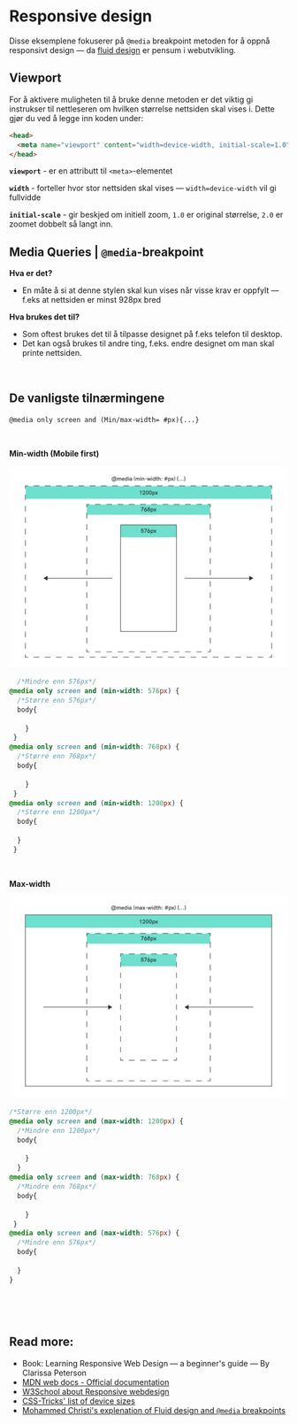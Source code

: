 # Responsive design

Disse eksemplene fokuserer på `@media` breakpoint metoden for å oppnå responsivt design — da [fluid design](https://medium.com/@mchisti/two-css-tricks-thatll-make-your-site-fully-responsive-5f9efba4015e) er pensum i webutvikling.

## Viewport

For å aktivere muligheten til å bruke denne metoden er det viktig gi instrukser til nettleseren om hvilken størrelse nettsiden skal vises i. Dette gjør du ved å legge inn koden under: 

```html
<head>
  <meta name="viewport" content="width=device-width, initial-scale=1.0" />
</head>
```
**`viewport`** - er en attributt til `<meta>`-elementet

**`width`** - forteller hvor stor nettsiden skal vises — `width=device-width` vil gi fullvidde

**`initial-scale`** - gir beskjed om initiell zoom, `1.0` er original størrelse, `2.0` er zoomet dobbelt så langt inn.


## Media Queries | `@media`-breakpoint

 **Hva er det?**

  - En måte å si at denne stylen skal kun vises når visse krav er oppfylt — f.eks at nettsiden er minst 928px bred
  
 **Hva brukes det til?**
 
  - Som oftest brukes det til å tilpasse designet på f.eks telefon til desktop.
  - Det kan også brukes til andre ting, f.eks. endre designet om man skal printe nettsiden.



&nbsp;

## De vanligste tilnærmingene

`@media only screen and (Min/max-width= #px){...}`

&nbsp;

**Min-width (Mobile first)** 

![Mobile first illustration](assets/device_illustration_min-width.svg)

```css
  /*Mindre enn 576px*/
@media only screen and (min-width: 576px) {
  /*Større enn 576px*/
  body{
    
    }
 }
@media only screen and (min-width: 768px) {
  /*Større enn 768px*/
  body{
    
    }
 }
@media only screen and (min-width: 1200px) {
  /*Større enn 1200px*/
  body{

  }
 }
```

&nbsp;

**Max-width** 

![Mobile first illustration](assets/device_illustration_max-width.svg)

```css
/*Større enn 1200px*/
@media only screen and (max-width: 1200px) {
  /*Mindre enn 1200px*/
  body{
    
    }
  }
@media only screen and (max-width: 768px) {
  /*Mindre enn 768px*/
  body{
    
    }
 }
@media only screen and (max-width: 576px) {
  /*Mindre enn 576px*/
  body{
    
  }
}
```
&nbsp;

&nbsp;

## Read more:
- Book: Learning Responsive Web Design — a beginner's guide — By Clarissa Peterson
- [MDN web docs - Official documentation](https://developer.mozilla.org/en-US/docs/Web/CSS/Media_Queries/Using_media_queries)
- [W3School about Responsive webdesign](https://www.w3schools.com/css/css_rwd_mediaqueries.asp)
- [CSS-Tricks' list of device sizes](https://css-tricks.com/snippets/css/media-queries-for-standard-devices/)
- [Mohammed Christi's explenation of Fluid design and `@media` breakpoints](https://medium.com/@mchisti/two-css-tricks-thatll-make-your-site-fully-responsive-5f9efba4015e)